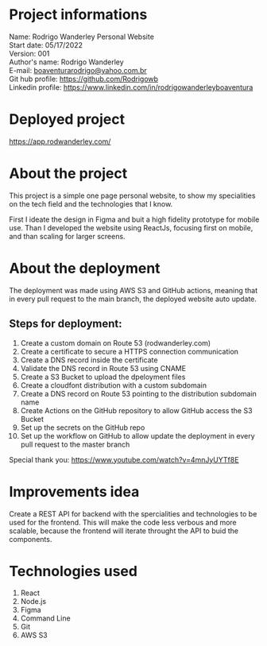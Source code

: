 # Project informations

Name: Rodrigo Wanderley Personal Website <br />
Start date: 05/17/2022 <br />
Version: 001 <br />
Author's name: Rodrigo Wanderley <br />
E-mail: <boaventurarodrigo@yahoo.com.br> <br />
Git hub profile: <https://github.com/Rodrigowb> <br />
Linkedin profile: <https://www.linkedin.com/in/rodrigowanderleyboaventura> <br />

# Deployed project

https://app.rodwanderley.com/

# About the project

This project is a simple one page personal website, to show my specialities on the tech field and the technologies that I know. 

First I ideate the design in Figma and buit a high fidelity prototype for mobile use. Than I developed the website using ReactJs, focusing first on mobile, and than scaling for larger screens.

# About the deployment

The deployment was made using AWS S3 and GitHub actions, meaning that in every pull request to the main branch, the deployed website auto update.

## Steps for deployment:

1. Create a custom domain on Route 53 (rodwanderley.com)
2. Create a certificate to secure a HTTPS connection communication
3. Create a DNS record inside the certificate
4. Validate the DNS record in Route 53 using CNAME
5. Create a S3 Bucket to upload the dpeloyment files
6. Create a cloudfont distribution with a custom subdomain
7. Create a DNS record on Route 53 pointing to the distribution subdomain name
8. Create Actions on the GitHub repository to allow GitHub access the S3 Bucket
9. Set up the secrets on the GitHub repo
10. Set up the workflow on GitHub to allow update the deployment in every pull request to the master branch

Special thank you: https://www.youtube.com/watch?v=4mnJyUYTf8E


# Improvements idea

Create a REST API for backend with the spercialities and technologies to be used for the frontend. This will make the code less verbous and more scalable, because the frontend will iterate throught the API to buid the components.

# Technologies used

1. React
2. Node.js
3. Figma
4. Command Line
5. Git
6. AWS S3
